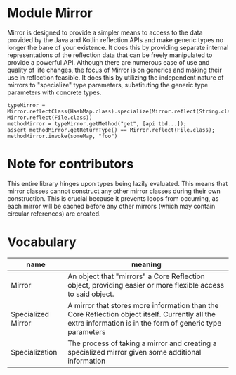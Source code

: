 # Module Mirror

Mirror is designed to provide a simpler means to access to the data provided by the Java and Kotlin reflection APIs 
and make generic types no longer the bane of your existence. It does this by providing separate internal representations
of the reflection data that can be freely manipulated to provide a powerful API. Although there are numerous ease of use
and quality of life changes, the focus of Mirror is on generics and making their use in reflection feasible. It does 
this by utilizing the independent nature of mirrors to "specialize" type parameters, substituting the generic type
parameters with concrete types.

```
typeMirror = Mirror.reflectClass(HashMap.class).specialize(Mirror.reflect(String.class), Mirror.reflect(File.class))
methodMirror = typeMirror.getMethod("get", [api tbd...]);
assert methodMirror.getReturnType() == Mirror.reflect(File.class);
methodMirror.invoke(someMap, "foo")
```

# Note for contributors

This entire library hinges upon types being lazily evaluated. This means that mirror classes cannot construct any 
other mirror classes during their own construction. This is crucial because it prevents loops from occurring, as each 
mirror will be cached before any other mirrors (which may contain circular references) are created.


# Vocabulary

| name | meaning |
|------|---------|
| Mirror | An object that "mirrors" a Core Reflection object, providing easier or more flexible access to said object. |
| Specialized Mirror | A mirror that stores more information than the Core Reflection object itself. Currently all the extra information is in the form of generic type parameters |
| Specialization | The process of taking a mirror and creating a specialized mirror given some additional information |
